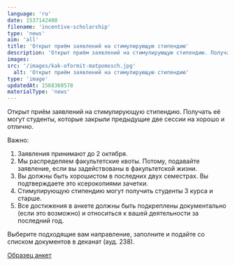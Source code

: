 ```yaml
---
language: 'ru'
date: 1537142400
filename: 'incentive-scholarship'
type: 'news'
aim: 'all'
title: 'Открыт приём заявлений на стимулирующую стипендию'
description: 'Открыт приём заявлений на стимулирующую стипендию. Получать её могут студенты, которые закрыли предыдущие две сессии на хорошо и отлично.'
images:
src: '/images/kak-oformit-matpomosch.jpg'
  alt: 'Открыт приём заявлений на стимулирующую стипендию'
type: 'image'
updatedAt: 1568360578
materialType: 'news'
---
```

Открыт приём заявлений на стимулирующую стипендию. Получать её могут студенты, которые закрыли предыдущие две сессии на хорошо и отлично.

Важно:

1.  Заявления принимают до 2 октября.
2.  Мы распределяем факультетские квоты. Потому, подавайте заявление, если вы задействованы в факультетской жизни.
3.  Вы должны быть хорошистом в последних двух семестрах. Вы подтверждаете это ксерокопиями зачетки.
4.  Стимулирующую стипендию могут получить студенты 3 курса и старше.
5.  Все достижения в анкете должны быть подкреплены документально (если это возможно) и относиться к вашей деятельности за последний год.

Выберите подходящие вам направление, заполните и подайте со списком документов в деканат (ауд. 238).

[Образец анкет](https://vk.com/doc24974484_475351921?hash=d7e69f78170f4e8390&dl=5a492797d5352ec722)
